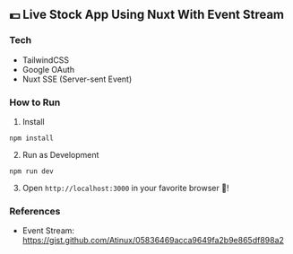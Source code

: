## 💵 Live Stock App Using Nuxt With Event Stream

### Tech
- TailwindCSS
- Google OAuth
- Nuxt SSE (Server-sent Event)

### How to Run
1. Install 
```
npm install
```

2. Run as Development
```
npm run dev
```

3. Open `http://localhost:3000` in your favorite browser 🥳!

### References
- Event Stream: https://gist.github.com/Atinux/05836469acca9649fa2b9e865df898a2